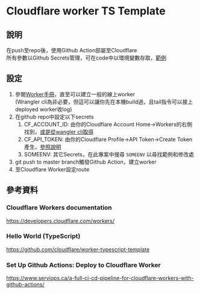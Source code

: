 # Cloudflare worker TS Template

## 說明

在push至repo後，使用Github Action部屬至Cloudflare\
所有參數以Github Secrets管理，可在code中以環境變數存取，[範例](src/handler.ts#L2)

## 設定

1. 參閱[Worker手冊](https://developers.cloudflare.com/workers/learning/getting-started)，直至可以建立一般的線上worker\
(Wrangler cli為非必要，但這可以讓你先在本機build過，且tail指令可以接上deployed worker收log)
1. 在github repo中設定以下secrets
   1. CF_ACCOUNT_ID: 由你的Cloudflare Account Home→Workers的右側找到，[或是從wangler cli取得](https://developers.cloudflare.com/workers/learning/getting-started#6-preview-your-project)
   1. CF_API_TOKEN: 由你的Cloudflare Profile→API Token→Create Token產生，[參照說明](https://developers.cloudflare.com/api/tokens/create/)
   1. SOMEENV: 其它Secrets，在此專案中搜尋 `SOMEENV` 以尋找範例和修改處
1. git push to master branch觸發Github Action，建立worker
1. 至Cloudflare Worker設定route

## 參考資料

### Cloudflare Workers documentation

<https://developers.cloudflare.com/workers/>

### Hello World (TypeScript)

<https://github.com/cloudflare/worker-typescript-template>

### Set Up Github Actions: Deploy to Cloudflare Worker

<https://www.serviops.ca/a-full-ci-cd-pipeline-for-cloudflare-workers-with-github-actions/>
